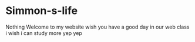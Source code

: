 # Simmon-s-life
Nothing
Welcome to my website
wish you have a good day
in our web class i wish i can study more
yep yep
